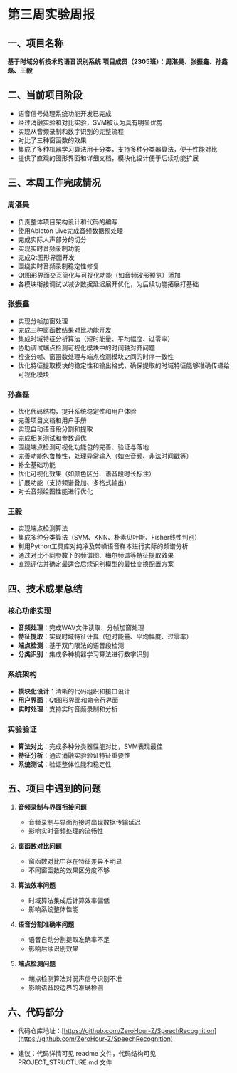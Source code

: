 # 第三周实验周报

## 一、项目名称

**基于时域分析技术的语音识别系统**
**项目成员（2305班）：周湛昊、张振鑫、孙鑫磊、王毅**

## 二、当前项目阶段

- 语音信号处理系统功能开发已完成
- 经过消融实验和对比实验，SVM被认为具有明显优势
- 实现从音频录制和数字识别的完整流程
- 对比了三种窗函数的效果
- 集成了多种机器学习算法用于分类，支持多种分类器算法，便于性能对比
- 提供了直观的图形界面和详细文档，模块化设计便于后续功能扩展

## 三、本周工作完成情况

### 周湛昊

- 负责整体项目架构设计和代码的编写
- 使用Ableton Live完成音频数据预处理
- 完成实际人声部分的切分
- 实现实时音频录制功能
- 完成Qt图形界面开发
- 围绕实时音频录制稳定性修复
- Qt图形界面交互简化与可视化功能（如音频波形预览）添加
- 各模块衔接调试以减少数据延迟展开优化，为后续功能拓展打基础

### 张振鑫

- 实现分帧加窗处理
- 完成三种窗函数结果对比功能开发
- 集成时域特征分析算法（短时能量、平均幅度、过零率）
- 协助调试端点检测可视化模块中的时间轴对齐问题
- 检查分帧、窗函数处理与端点检测模块之间的时序一致性
- 优化特征提取模块的稳定性和输出格式，确保提取的时域特征能够准确传递给可视化模块

### 孙鑫磊

- 优化代码结构，提升系统稳定性和用户体验
- 完善项目文档和用户手册
- 实现自动语音段分割和提取
- 完成相关测试和参数调优
- 围绕端点检测可视化功能包的完善、验证与落地
- 完善功能包鲁棒性，处理异常输入（如空音频、非法时间戳等）
- 补全基础功能
- 优化可视化效果（如颜色区分、语音段时长标注）
- 扩展功能（支持频谱叠加、多格式输出）
- 对长音频绘图性能进行优化

### 王毅

- 实现端点检测算法
- 集成多种分类算法（SVM、KNN、朴素贝叶斯、Fisher线性判别）
- 利用Python工具库对纯净及带噪语音样本进行实际的频谱分析
- 通过对比不同参数下的频谱图、梅尔频谱等特征提取效果
- 直观评估并确定最适合后续识别模型的最佳变换配置方案

## 四、技术成果总结

### 核心功能实现

- **音频处理**：完成WAV文件读取、分帧加窗处理
- **特征提取**：实现时域特征计算（短时能量、平均幅度、过零率）
- **端点检测**：基于双门限法的语音段检测
- **分类识别**：集成多种机器学习算法进行数字识别

### 系统架构

- **模块化设计**：清晰的代码组织和接口设计
- **用户界面**：Qt图形界面和命令行界面
- **实时处理**：支持实时音频录制和分析

### 实验验证

- **算法对比**：完成多种分类器性能对比，SVM表现最佳
- **特征分析**：通过消融实验验证特征重要性
- **系统测试**：验证整体性能和稳定性

## 五、项目中遇到的问题

1. **音频录制与界面衔接问题**

   - 音频录制与界面衔接时出现数据传输延迟
   - 影响实时音频处理的流畅性
2. **窗函数对比问题**

   - 窗函数对比中存在特征差异不明显
   - 不同窗函数的效果区分度不够
3. **算法效率问题**

   - 时域算法集成后计算效率偏低
   - 影响系统整体性能
4. **语音分割准确率问题**

   - 语音自动分割提取准确率不足
   - 影响后续识别效果
5. **端点检测问题**

   - 端点检测算法对弱声信号识别不准
   - 影响语音段边界的准确检测

## 六、代码部分

- 代码仓库地址：[https://github.com/ZeroHour-Z/SpeechRecognition](https://github.com/ZeroHour-Z/SpeechRecognition)

- 建议：代码详情可见 readme 文件，代码结构可见 PROJECT_STRUCTURE.md 文件
